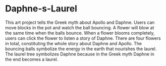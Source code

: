 # Daphne-s-Laurel
This art project tells the Greek myth about Apollo and Daphne. Users can move blocks in the pot and watch the ball bouncing. A flower will blow at the same time when the balls bounce. When a flower blooms completely, users can click the flower to listen a story of Daphne. There are four flowers in total, constituting the whole story about Daphne and Apollo. The bouncing balls symbolize the energy in the earth that nourishes the laurel. The laurel tree symbolizes Daphne because in the Greek myth Daphne in the end becomes a laurel.

